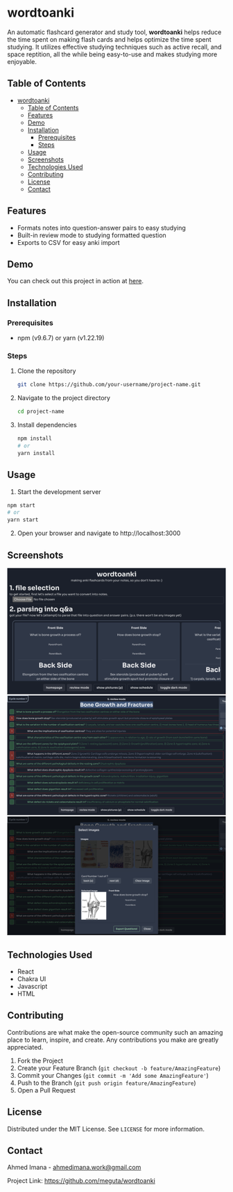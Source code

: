 # wordtoanki

An automatic flashcard generator and study tool, **wordtoanki** helps reduce the time spent on making flash cards and helps optimize the time spent studying. It utilizes effective studying techniques such as active recall, and space reptition, all the while being easy-to-use and makes studying more enjoyable.

## Table of Contents
- [wordtoanki](#wordtoanki)
  - [Table of Contents](#table-of-contents)
  - [Features](#features)
  - [Demo](#demo)
  - [Installation](#installation)
    - [Prerequisites](#prerequisites)
    - [Steps](#steps)
  - [Usage](#usage)
  - [Screenshots](#screenshots)
  - [Technologies Used](#technologies-used)
  - [Contributing](#contributing)
  - [License](#license)
  - [Contact](#contact)

## Features
- Formats notes into question-answer pairs to easy studying
- Built-in review mode to studying formatted question
- Exports to CSV for easy anki import

## Demo

You can check out this project in action at [here](https://wordtoanki.vercel.app/).

## Installation
### Prerequisites
- npm (v9.6.7) or yarn (v1.22.19)
### Steps
1. Clone the repository
    ```sh
    git clone https://github.com/your-username/project-name.git
    ```
2. Navigate to the project directory
    ```sh
    cd project-name
    ```
3. Install dependencies
    ```sh
    npm install
    # or
    yarn install
    ```

## Usage
1. Start the development server

```sh
npm start
# or
yarn start
```
2. Open your browser and navigate to http://localhost:3000

## Screenshots
![alt text](assets/wordtoanki-img.png)
![alt text](assets/wordtoanki-img2.png)
![alt text](assets/wordtoanki-img3.png)

## Technologies Used
- React
- Chakra UI
- Javascript
- HTML

## Contributing
Contributions are what make the open-source community such an amazing place to learn, inspire, and create. Any contributions you make are greatly appreciated.


1. Fork the Project
2. Create your Feature Branch (`git checkout -b feature/AmazingFeature`)
3. Commit your Changes (`git commit -m 'Add some AmazingFeature'`)
4. Push to the Branch (`git push origin feature/AmazingFeature`)
5. Open a Pull Request

## License
Distributed under the MIT License. See `LICENSE` for more information.

## Contact
Ahmed Imana - ahmedimana.work@gmail.com

Project Link: https://github.com/meguta/wordtoanki

